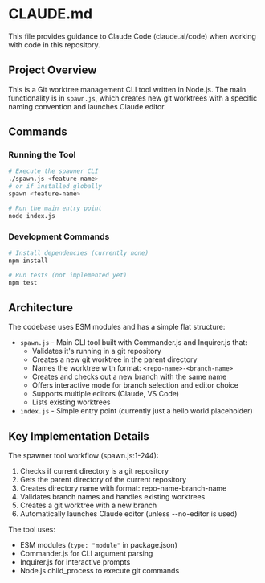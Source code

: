 # CLAUDE.md

This file provides guidance to Claude Code (claude.ai/code) when working with code in this repository.

## Project Overview

This is a Git worktree management CLI tool written in Node.js. The main functionality is in `spawn.js`, which creates new git worktrees with a specific naming convention and launches Claude editor.

## Commands

### Running the Tool

```bash
# Execute the spawner CLI
./spawn.js <feature-name>
# or if installed globally
spawn <feature-name>

# Run the main entry point
node index.js
```

### Development Commands

```bash
# Install dependencies (currently none)
npm install

# Run tests (not implemented yet)
npm test
```

## Architecture

The codebase uses ESM modules and has a simple flat structure:

- `spawn.js` - Main CLI tool built with Commander.js and Inquirer.js that:
  - Validates it's running in a git repository
  - Creates a new git worktree in the parent directory
  - Names the worktree with format: `<repo-name>-<branch-name>`
  - Creates and checks out a new branch with the same name
  - Offers interactive mode for branch selection and editor choice
  - Supports multiple editors (Claude, VS Code)
  - Lists existing worktrees
- `index.js` - Simple entry point (currently just a hello world placeholder)

## Key Implementation Details

The spawner tool workflow (spawn.js:1-244):

1. Checks if current directory is a git repository
2. Gets the parent directory of the current repository
3. Creates directory name with format: repo-name-branch-name
4. Validates branch names and handles existing worktrees
5. Creates a git worktree with a new branch
6. Automatically launches Claude editor (unless --no-editor is used)

The tool uses:

- ESM modules (`type: "module"` in package.json)
- Commander.js for CLI argument parsing
- Inquirer.js for interactive prompts
- Node.js child_process to execute git commands
